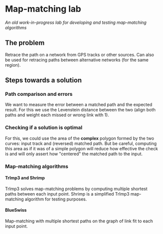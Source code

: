 Map-matching lab
================
_An old work-in-progress lab for developing and testing map-matching algorithms_


The problem
-----------

Retrace the path on a network from GPS tracks or other sources. Can also be used for retracing paths between alternative networks (for the same region).


Steps towards a solution
------------------------

### Path comparison and errors

We want to measure the error between a matched path and the expected result. For this we use the Levenstein distance between the two (align both paths and weight each missed or wrong link with 1).

### Checking if a solution is optimal

For this, we could use the area of the **complex** polygon formed by the two curves: input track and (reversed) matched path. But be careful, computing this area as if it was of a simple polygon will reduce how effective the check is and will only assert how "centered" the matched path to the input.

### Map-matching algorithms

#### TrImp3 and Shrimp

TrImp3 solves map-matching problems by computing multiple shortest paths between each input point. Shrimp is a simplified TrImp3 map-matching algorithm for testing purposes.

#### BlueSwiss

Map-matching with multiple shortest paths on the graph of link fit to each input point.


